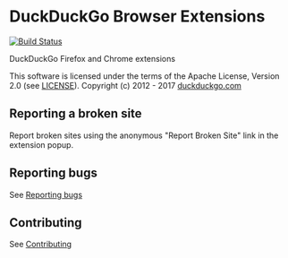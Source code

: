 # DuckDuckGo Browser Extensions

[![Build Status](https://travis-ci.org/duckduckgo/duckduckgo-privacy-extension.svg?branch=develop)](https://travis-ci.org/duckduckgo/duckduckgo-privacy-extension)

DuckDuckGo Firefox and Chrome extensions

This software is licensed under the terms of the Apache License, Version 2.0 (see [LICENSE](LICENSE)). Copyright (c) 2012 - 2017 [duckduckgo.com](https://duckduckgo.com)

## Reporting a broken site

Report broken sites using the anonymous "Report Broken Site" link in the extension popup.

## Reporting bugs

See [Reporting bugs]()

## Contributing

See [Contributing]()
